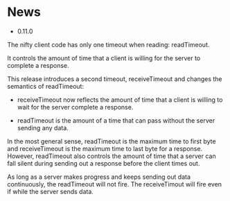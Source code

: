 News
====

* 0.11.0

The nifty client code has only one timeout when reading: readTimeout.

It controls the amount of time that a client is willing for the server
to complete a response.

This release introduces a second timeout, receiveTimeout and changes
the semantics of readTimeout:

- receiveTimeout now reflects the amount of time that a client is
  willing to wait for the server complete a response.

- readTimeout is the amount of a time that can pass without the server
  sending any data.

In the most general sense, readTimeout is the maximum time to first
byte and receiveTimeout is the maximum time to last byte for a
response. However, readTimeout also controls the amount of time that a
server can fall silent during sending out a response before the client
times out.

As long as a server makes progress and keeps sending out data
continuously, the readTimeout will not fire. The receiveTimout will
fire even if while the server sends data.
